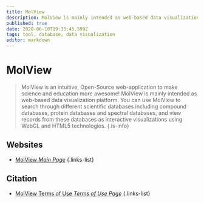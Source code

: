 ```yaml
---
title: MolView
description: MolView is mainly intended as web-based data visualization platform. 
published: true
date: 2020-06-10T19:33:45.599Z
tags: tool, database, data visualization
editor: markdown
---
```


# MolView

> MolView is an intuitive, Open-Source web-application to make science and education more awesome! MolView is mainly intended as web-based data visualization platform. You can use MolView to search through different scientific databases including compound databases, protein databases and spectral databases, and view records from these databases as interactive visualizations using WebGL and HTML5 technologies.
{.is-info}

 

## Websites

- [MolView *Main Page*](http://molview.org/)
{.links-list}

## Citation
- [MolView Terms of Use *Terms of Use Page*](http://molview.org/legal)
{.links-list}

 